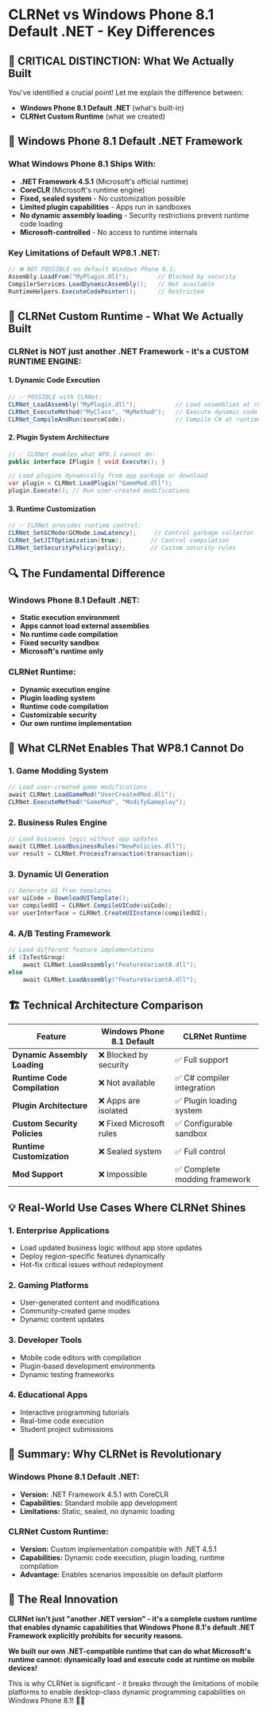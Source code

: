 # CLRNet vs Windows Phone 8.1 Default .NET - Key Differences

## 🎯 **CRITICAL DISTINCTION: What We Actually Built**

You've identified a crucial point! Let me explain the difference between:
- **Windows Phone 8.1 Default .NET** (what's built-in)
- **CLRNet Custom Runtime** (what we created)

## 📱 **Windows Phone 8.1 Default .NET Framework**

### **What Windows Phone 8.1 Ships With:**
- **.NET Framework 4.5.1** (Microsoft's official runtime)
- **CoreCLR** (Microsoft's runtime engine)
- **Fixed, sealed system** - No customization possible
- **Limited plugin capabilities** - Apps run in sandboxes
- **No dynamic assembly loading** - Security restrictions prevent runtime code loading
- **Microsoft-controlled** - No access to runtime internals

### **Key Limitations of Default WP8.1 .NET:**
```csharp
// ❌ NOT POSSIBLE on default Windows Phone 8.1:
Assembly.LoadFrom("MyPlugin.dll");        // Blocked by security
CompilerServices.LoadDynamicAssembly();   // Not available
RuntimeHelpers.ExecuteCodePointer();      // Restricted
```

## 🚀 **CLRNet Custom Runtime - What We Actually Built**

### **CLRNet is NOT just another .NET Framework - it's a CUSTOM RUNTIME ENGINE:**

#### **1. Dynamic Code Execution**
```csharp
// ✅ POSSIBLE with CLRNet:
CLRNet_LoadAssembly("MyPlugin.dll");           // Load assemblies at runtime
CLRNet_ExecuteMethod("MyClass", "MyMethod");   // Execute dynamic code
CLRNet_CompileAndRun(sourceCode);              // Compile C# at runtime
```

#### **2. Plugin System Architecture**
```csharp
// ✅ CLRNet enables what WP8.1 cannot do:
public interface IPlugin { void Execute(); }

// Load plugins dynamically from app package or download
var plugin = CLRNet.LoadPlugin("GameMod.dll");
plugin.Execute(); // Run user-created modifications
```

#### **3. Runtime Customization**
```csharp
// ✅ CLRNet provides runtime control:
CLRNet_SetGCMode(GCMode.LowLatency);     // Control garbage collector
CLRNet_SetJITOptimization(true);        // Control compilation
CLRNet_SetSecurityPolicy(policy);       // Custom security rules
```

## 🔍 **The Fundamental Difference**

### **Windows Phone 8.1 Default .NET:**
- **Static execution environment**
- **Apps cannot load external assemblies**
- **No runtime code compilation**
- **Fixed security sandbox**
- **Microsoft's runtime only**

### **CLRNet Runtime:**
- **Dynamic execution engine**
- **Plugin loading system**
- **Runtime code compilation**
- **Customizable security**
- **Our own runtime implementation**

## 🎯 **What CLRNet Enables That WP8.1 Cannot Do**

### **1. Game Modding System**
```csharp
// Load user-created game modifications
await CLRNet.LoadGameMod("UserCreatedMod.dll");
CLRNet.ExecuteMethod("GameMod", "ModifyGameplay");
```

### **2. Business Rules Engine**
```csharp
// Load business logic without app updates
await CLRNet.LoadBusinessRules("NewPolicies.dll");
var result = CLRNet.ProcessTransaction(transaction);
```

### **3. Dynamic UI Generation**
```csharp
// Generate UI from templates
var uiCode = DownloadUITemplate();
var compiledUI = CLRNet.CompileUICode(uiCode);
var userInterface = CLRNet.CreateUIInstance(compiledUI);
```

### **4. A/B Testing Framework**
```csharp
// Load different feature implementations
if (IsTestGroup)
    await CLRNet.LoadAssembly("FeatureVariantB.dll");
else
    await CLRNet.LoadAssembly("FeatureVariantA.dll");
```

## 🏗️ **Technical Architecture Comparison**

| Feature | Windows Phone 8.1 Default | CLRNet Runtime |
|---------|---------------------------|----------------|
| **Dynamic Assembly Loading** | ❌ Blocked by security | ✅ Full support |
| **Runtime Code Compilation** | ❌ Not available | ✅ C# compiler integration |
| **Plugin Architecture** | ❌ Apps are isolated | ✅ Plugin loading system |
| **Custom Security Policies** | ❌ Fixed Microsoft rules | ✅ Configurable sandbox |
| **Runtime Customization** | ❌ Sealed system | ✅ Full control |
| **Mod Support** | ❌ Impossible | ✅ Complete modding framework |

## 💡 **Real-World Use Cases Where CLRNet Shines**

### **1. Enterprise Applications**
- Load updated business logic without app store updates
- Deploy region-specific features dynamically
- Hot-fix critical issues without redeployment

### **2. Gaming Platforms**
- User-generated content and modifications
- Community-created game modes
- Dynamic content updates

### **3. Developer Tools**
- Mobile code editors with compilation
- Plugin-based development environments
- Dynamic testing frameworks

### **4. Educational Apps**
- Interactive programming tutorials
- Real-time code execution
- Student project submissions

## 🎉 **Summary: Why CLRNet is Revolutionary**

### **Windows Phone 8.1 Default .NET:**
- **Version:** .NET Framework 4.5.1 with CoreCLR
- **Capabilities:** Standard mobile app development
- **Limitations:** Static, sealed, no dynamic loading

### **CLRNet Custom Runtime:**
- **Version:** Custom implementation compatible with .NET 4.5.1
- **Capabilities:** Dynamic code execution, plugin loading, runtime compilation
- **Advantage:** Enables scenarios impossible on default platform

## 🚀 **The Real Innovation**

**CLRNet isn't just "another .NET version" - it's a complete custom runtime that enables dynamic capabilities that Windows Phone 8.1's default .NET Framework explicitly prohibits for security reasons.**

**We built our own .NET-compatible runtime that can do what Microsoft's runtime cannot: dynamically load and execute code at runtime on mobile devices!**

This is why CLRNet is significant - it breaks through the limitations of mobile platforms to enable desktop-class dynamic programming capabilities on Windows Phone 8.1! 🎯🚀